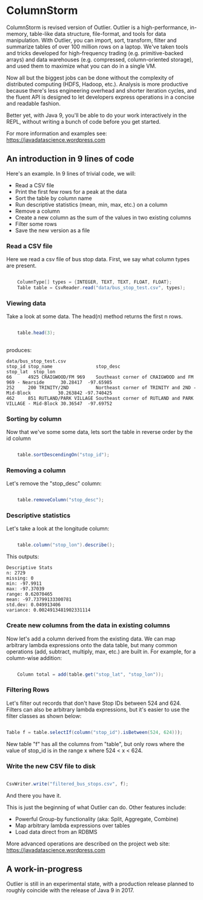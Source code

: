 ColumnStorm
=======
   
ColumnStorm is revised version of Outlier. Outlier is a high-performance, in-memory, table-like data structure, 
file-format, and tools for data manipulation. 
With Outlier, you can import, sort, transform, filter and summarize tables of over 100 million rows on a laptop. 
We've taken tools and tricks developed for high-frequency trading (e.g. primitive-backed arrays) and 
data warehouses (e.g. compressed, column-oriented storage), and used them to maximize what you can do in a single VM. 

Now all but the biggest jobs can be done without the complexity of distributed computing (HDFS, Hadoop, etc.). 
Analysis is more productive because there's less engineering overhead and shorter iteration cycles, and the fluent API is designed to let developers express 
operations in a concise and readable fashion.

Better yet, with Java 9, you'll be able to do your work interactively in the REPL, without writing a bunch of code before you get started. 

For more information and examples see: https://javadatascience.wordpress.com

## An introduction in 9 lines of code

Here's an example. In 9 lines of trivial code, we will:

* Read a CSV file
* Print the first few rows for a peak at the data
* Sort the table by column name
* Run descriptive statistics (mean, min, max, etc.) on a column
* Remove a column
* Create a new column as the sum of the values in two existing columns
* Filter some rows
* Save the new version as a file

### Read a CSV file
Here we read a csv file of bus stop data. First, we say what column types are present.

```java

    ColumnType[] types = {INTEGER, TEXT, TEXT, FLOAT, FLOAT};
    Table table = CsvReader.read("data/bus_stop_test.csv", types);

```

### Viewing data
Take a look at some data. The head(n) method returns the first n rows.

```java

    table.head(3);
    
```

produces:

    data/bus_stop_test.csv
    stop_id stop_name                stop_desc                                                stop_lat  stop_lon   
    66      4925 CRAIGWOOD/FM 969    Southeast corner of CRAIGWOOD and FM 969 - Nearside      30.28417  -97.65985  
    252     200 TRINITY/2ND          Northeast corner of TRINITY and 2ND - Mid-Block          30.263842 -97.740425 
    462     851 RUTLAND/PARK VILLAGE Southeast corner of RUTLAND and PARK VILLAGE - Mid-Block 30.36547  -97.69752  

### Sorting by column
Now that we've some some data, lets sort the table in reverse order by the id column

```java

    table.sortDescendingOn("stop_id");
```

### Removing a column
Let's remove the "stop_desc" column:

```java

    table.removeColumn("stop_desc");
```    
### Descriptive statistics
Let's take a look at the longitude column:

```java

    table.column("stop_lon").describe();
```

This outputs:

    Descriptive Stats 
    n: 2729
    missing: 0
    min: -97.9911
    max: -97.37039
    range: 0.62070465
    mean: -97.73799133300781
    std.dev: 0.049913406
    variance: 0.0024913481902331114

### Create new columns from the data in existing columns

Now let's add a column derived from the existing data. We can map arbitrary lambda expressions
onto the data table, but many common operations (add, subtract, multiply, max, etc.) are built in. For example, 
for a column-wise addition:

```java

    Column total = add(table.get("stop_lat", "stop_lon"));
```

### Filtering Rows

Let's filter out records that don't have Stop IDs between 524 and 624. Filters can also be arbitrary
lambda expressions, but it's easier to use the filter classes as shown below:

```java

Table f = table.selectIf(column("stop_id").isBetween(524, 624)));
```

New table "f" has all the columns from "table", but only rows where the value of stop_id 
is in the range x where 524 < x < 624.

### Write the new CSV file to disk

```java

CsvWriter.write("filtered_bus_stops.csv", f);
```

And there you have it. 

This is just the beginning of what Outlier can do. Other features include:

* Powerful Group-by functionality (aka: Split, Aggregate, Combine) 
* Map arbitrary lambda expressions over tables
* Load data direct from an RDBMS

More advanced operations are described on the project web site:
 https://javadatascience.wordpress.com
 
## A work-in-progress
Outlier is still in an experimental state, with a production release planned to roughly coincide with the
 release of Java 9 in 2017.